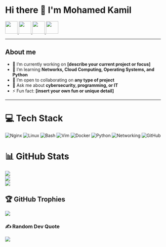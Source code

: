 # Hi there 👋 I'm **Mohamed Kamil**
<a href="https://mohamedkamil-hub.github.io/Portfolio/">
  <img src="https://img.shields.io/badge/website-portfolio-lightgrey" height="40">
</a>
<a href="https://www.linkedin.com/in/elkouarti/">
  <img src="https://img.shields.io/badge/-LinkedIn-0A66C2?logo=linkedin&logoColor=white" height="40">
</a>
<a href="https://x.com/milka_elk">
  <img src="https://img.shields.io/badge/-X-1DA1F2?logo=x&logoColor=white" height="40">
</a>
<a href="mailto:kouartikamil@gmail.com">
  <img src="https://img.shields.io/badge/-Email-D14836?logo=gmail&logoColor=white" height="40">
</a>


---

<picture>
  <source media="(prefers-color-scheme: dark)" srcset="https://raw.githubusercontent.com/MohamedKamil-hub/MohamedKamil-hub/main/assets/header-dark.png">

</picture>

## About me

* 🔭 I’m currently working on **[describe your current project or focus]**
* 🌱 I’m learning **Networks, Cloud Computing, Operating Systems, and Python**
* 👯 I’m open to collaborating on **any type of project**
* 💬 Ask me about **cybersecurity, programming, or IT**
* ⚡ Fun fact: **[insert your own fun or unique detail]**

---

# 💻 Tech Stack
![Nginx](https://img.shields.io/badge/nginx-%23009639.svg?style=flat&logo=nginx&logoColor=white)
![Linux](https://img.shields.io/badge/Linux-FCC624?style=flat&logo=linux&logoColor=black)
![Bash](https://img.shields.io/badge/bash-%23121011.svg?style=flat&logo=gnu-bash&logoColor=white)
![Vim](https://img.shields.io/badge/Vim-%23019733.svg?style=flat&logo=vim&logoColor=white)
![Docker](https://img.shields.io/badge/docker-%230db7ed.svg?style=flat&logo=docker&logoColor=white)
![Python](https://img.shields.io/badge/python-%2314354C.svg?style=flat&logo=python&logoColor=white)
![Networking](https://img.shields.io/badge/Networking-%23007ACC.svg?style=flat&logo=ethernet&logoColor=white)
![GitHub](https://img.shields.io/badge/GitHub-%23121011.svg?style=flat&logo=github&logoColor=white)




# 📊 GitHub Stats
![](https://github-readme-stats.vercel.app/api?username=MohamedKamil-hub&theme=calm&hide_border=true&include_all_commits=true&count_private=true)<br/>
![](https://github-readme-streak-stats.herokuapp.com/?user=MohamedKamil-hub&theme=calm&hide_border=true)<br/>
![](https://github-readme-stats.vercel.app/api/top-langs/?username=MohamedKamil-hub&theme=calm&hide_border=true&include_all_commits=true&count_private=true&layout=compact)

## 🏆 GitHub Trophies
![](https://github-profile-trophy.vercel.app/?username=MohamedKamil-hub&theme=radical&no-frame=true&no-bg=true&margin-w=4)

### ✍️ Random Dev Quote
![](https://quotes-github-readme.vercel.app/api?type=horizontal&theme=dark)


